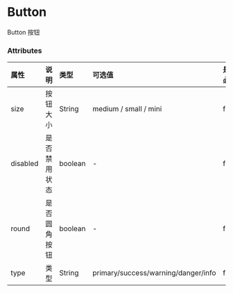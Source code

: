 # Button

Button 按钮

<demo name="代码示例" info="按钮类型有：默认按钮、普通按钮、成功按钮、失败按钮、警告按钮。 通过设置type为primary、success、warning、error创建不同样式的按钮，不设置为默认样式。"
code='<aw-button>默认按钮</aw-button>
<aw-button type="primary">主要按钮</aw-button>
<aw-button type="success">成功按钮</aw-button>
<aw-button type="error">错误按钮</aw-button>
<aw-button type="warning">警告按钮</aw-button>
'>
<template v-slot:container>
<aw-button>默认按钮</aw-button>
<aw-button type="primary">主要按钮</aw-button>
<aw-button type="success">成功按钮</aw-button>
<aw-button type="error">错误按钮</aw-button>
<aw-button type="warning">警告按钮</aw-button>
</template>
</demo>

### Attributes

| 属性     | 说明         | 类型    | 可选值                              |  是否必要  |  默认值  |
| :------- | :----------- | :------ | :---------------------------------- | :------- | :----- |
| size     | 按钮大小     | String  | medium / small / mini               | false    | -      |
| disabled | 是否禁用状态 | boolean | -                                   | false    | false  |
| round    | 是否圆角按钮 | boolean | -                                   | false    | -      |
| type     | 类型         | String  | primary/success/warning/danger/info | false    | -      |
